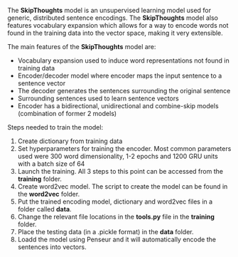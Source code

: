 The **SkipThoughts** model is an unsupervised learning model used for generic, distributed sentence encodings. The **SkipThoughts** model also features vocabulary expansion which allows for a way to encode words not found in the training data into the vector space, making it very extensible.

The main features of the **SkipThoughts** model are:

- Vocabulary expansion used to induce word representations not found in training data
- Encoder/decoder model where encoder maps the input sentence to a sentence vector
- The decoder generates the sentences surrounding the original sentence
- Surrounding sentences used to learn sentence vectors
- Encoder has a bidirectional, unidirectional and combine-skip models (combination of former 2 models)

Steps needed to train the model:

1. Create dictionary from training data
2. Set hyperparameters for training the encoder. Most common parameters used were 300 word dimensionality, 1-2 epochs and 1200 GRU units with a batch size of 64
3. Launch the training. All 3 steps to this point can be accessed from the **training** folder. 
4. Create word2vec model. The script to create the model can be found in the **word2vec** folder.
5. Put the trained encoding model, dictionary and word2vec files in a folder called **data**.
6. Change the relevant file locations in the **tools.py** file in the **training** folder.
7. Place the testing data (in a .pickle format) in the **data** folder.
8. Loadd the model using Penseur and it will automatically encode the sentences into vectors.



